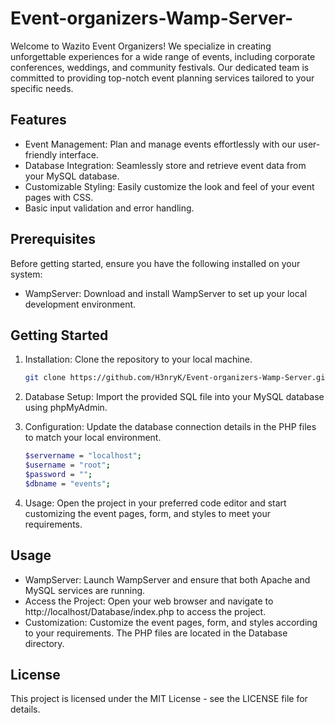 # Event-organizers-Wamp-Server-

Welcome to Wazito Event Organizers! We specialize in creating unforgettable experiences for a wide range of events, including corporate conferences, weddings, and community festivals. Our dedicated team is committed to providing top-notch event planning services tailored to your specific needs.

## Features

- Event Management: Plan and manage events effortlessly with our user-friendly interface.
- Database Integration: Seamlessly store and retrieve event data from your MySQL database.
- Customizable Styling: Easily customize the look and feel of your event pages with CSS.
- Basic input validation and error handling.

## Prerequisites

Before getting started, ensure you have the following installed on your system:

- WampServer: Download and install WampServer to set up your local development environment.

## Getting Started

1. Installation: Clone the repository to your local machine.

   ```bash
   git clone https://github.com/H3nryK/Event-organizers-Wamp-Server.git
   
2. Database Setup: Import the provided SQL file into your MySQL database using phpMyAdmin.
3. Configuration: Update the database connection details in the PHP files to match your local environment.

   ```bash
   $servername = "localhost";
   $username = "root";
   $password = "";
   $dbname = "events";

4. Usage: Open the project in your preferred code editor and start customizing the event pages, form, and styles to meet your requirements.

## Usage

- WampServer: Launch WampServer and ensure that both Apache and MySQL services are running.
- Access the Project: Open your web browser and navigate to http://localhost/Database/index.php to access the project.
- Customization: Customize the event pages, form, and styles according to your requirements. The PHP files are located in the Database directory.

## License

This project is licensed under the MIT License - see the LICENSE file for details.
